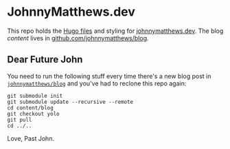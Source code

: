 # JohnnyMatthews.dev

This repo holds the [Hugo files](https://gohugo.io) and styling for [johnnymatthews.dev](https://johnnymatthews.dev). The blog _content_ lives in [github.com/johnnymatthews/blog](https://github.com/johnnymatthews/blog).

## Dear Future John

You need to run the following stuff every time there's a new blog post in [`johnnymatthews/blog`](https://github.com/johnnymatthews/blog) and you've had to reclone this repo again:

```shell
git submodule init
git submodule update --recursive --remote
cd content/blog
git checkout yolo
git pull
cd ../..
```

Love, 
Past John.
